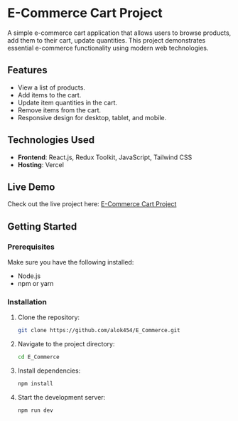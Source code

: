 # E-Commerce Cart Project

A simple e-commerce cart application that allows users to browse products, add them to their cart, update quantities. This project demonstrates essential e-commerce functionality using modern web technologies.

## Features

- View a list of products.
- Add items to the cart.
- Update item quantities in the cart.
- Remove items from the cart.
- Responsive design for desktop, tablet, and mobile.

## Technologies Used

- **Frontend**: React.js, Redux Toolkit, JavaScript, Tailwind CSS
- **Hosting**: Vercel

## Live Demo

Check out the live project here: [E-Commerce Cart Project](https://e-commerce-cart-project1.vercel.app/)

## Getting Started

### Prerequisites

Make sure you have the following installed:
- Node.js
- npm or yarn

### Installation

1. Clone the repository:
   ```bash
   git clone https://github.com/alok454/E_Commerce.git
   ```

2. Navigate to the project directory:
   ```bash
   cd E_Commerce
   ```

3. Install dependencies:
   ```bash
   npm install
   ```

4. Start the development server:
   ```bash
   npm run dev
   ```